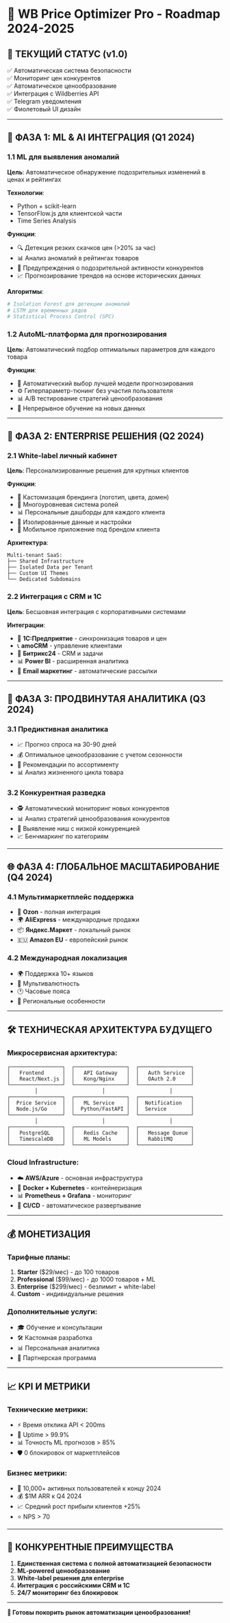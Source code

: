 # 🚀 WB Price Optimizer Pro - Roadmap 2024-2025

## 🎯 **ТЕКУЩИЙ СТАТУС (v1.0)**
✅ Автоматическая система безопасности  
✅ Мониторинг цен конкурентов  
✅ Автоматическое ценообразование  
✅ Интеграция с Wildberries API  
✅ Telegram уведомления  
✅ Фиолетовый UI дизайн  

---

## 🤖 **ФАЗА 1: ML & AI ИНТЕГРАЦИЯ (Q1 2024)**

### 1.1 ML для выявления аномалий
**Цель**: Автоматическое обнаружение подозрительных изменений в ценах и рейтингах

**Технологии**: 
- Python + scikit-learn
- TensorFlow.js для клиентской части
- Time Series Analysis

**Функции**:
- 🔍 Детекция резких скачков цен (>20% за час)
- 📊 Анализ аномалий в рейтингах товаров
- 🚨 Предупреждения о подозрительной активности конкурентов
- 📈 Прогнозирование трендов на основе исторических данных

**Алгоритмы**:
```python
# Isolation Forest для детекции аномалий
# LSTM для временных рядов
# Statistical Process Control (SPC)
```

### 1.2 AutoML-платформа для прогнозирования
**Цель**: Автоматический подбор оптимальных параметров для каждого товара

**Функции**:
- 🎯 Автоматический выбор лучшей модели прогнозирования
- ⚙️ Гиперпараметр-тюнинг без участия пользователя
- 📊 A/B тестирование стратегий ценообразования
- 🔄 Непрерывное обучение на новых данных

---

## 👥 **ФАЗА 2: ENTERPRISE РЕШЕНИЯ (Q2 2024)**

### 2.1 White-label личный кабинет
**Цель**: Персонализированные решения для крупных клиентов

**Функции**:
- 🎨 Кастомизация брендинга (логотип, цвета, домен)
- 👤 Многоуровневая система ролей
- 📊 Персональные дашборды для каждого клиента
- 🔐 Изолированные данные и настройки
- 📱 Мобильное приложение под брендом клиента

**Архитектура**:
```
Multi-tenant SaaS:
├── Shared Infrastructure
├── Isolated Data per Tenant
├── Custom UI Themes
└── Dedicated Subdomains
```

### 2.2 Интеграция с CRM и 1С
**Цель**: Бесшовная интеграция с корпоративными системами

**Интеграции**:
- 🏢 **1С:Предприятие** - синхронизация товаров и цен
- 📞 **amoCRM** - управление клиентами
- 💼 **Битрикс24** - CRM и задачи
- 📊 **Power BI** - расширенная аналитика
- 📧 **Email маркетинг** - автоматические рассылки

---

## 🔬 **ФАЗА 3: ПРОДВИНУТАЯ АНАЛИТИКА (Q3 2024)**

### 3.1 Предиктивная аналитика
- 📈 Прогноз спроса на 30-90 дней
- 💰 Оптимальное ценообразование с учетом сезонности
- 🎯 Рекомендации по ассортименту
- 📊 Анализ жизненного цикла товара

### 3.2 Конкурентная разведка
- 🕵️ Автоматический мониторинг новых конкурентов
- 📊 Анализ стратегий ценообразования конкурентов
- 🎯 Выявление ниш с низкой конкуренцией
- 📈 Бенчмаркинг по категориям

---

## 🌐 **ФАЗА 4: ГЛОБАЛЬНОЕ МАСШТАБИРОВАНИЕ (Q4 2024)**

### 4.1 Мультимаркетплейс поддержка
- 🛒 **Ozon** - полная интеграция
- 🌍 **AliExpress** - международные продажи
- 📦 **Яндекс.Маркет** - локальный рынок
- 🇪🇺 **Amazon EU** - европейский рынок

### 4.2 Международная локализация
- 🌍 Поддержка 10+ языков
- 💱 Мультивалютность
- 🕐 Часовые пояса
- 📍 Региональные особенности

---

## 🛠️ **ТЕХНИЧЕСКАЯ АРХИТЕКТУРА БУДУЩЕГО**

### Микросервисная архитектура:
```
┌─────────────────┐  ┌─────────────────┐  ┌─────────────────┐
│   Frontend      │  │   API Gateway   │  │   Auth Service  │
│   React/Next.js │  │   Kong/Nginx    │  │   OAuth 2.0     │
└─────────────────┘  └─────────────────┘  └─────────────────┘
         │                     │                     │
┌─────────────────┐  ┌─────────────────┐  ┌─────────────────┐
│  Price Service  │  │   ML Service    │  │  Notification   │
│  Node.js/Go     │  │  Python/FastAPI │  │  Service        │
└─────────────────┘  └─────────────────┘  └─────────────────┘
         │                     │                     │
┌─────────────────┐  ┌─────────────────┐  ┌─────────────────┐
│   PostgreSQL    │  │   Redis Cache   │  │   Message Queue │
│   TimescaleDB   │  │   ML Models     │  │   RabbitMQ      │
└─────────────────┘  └─────────────────┘  └─────────────────┘
```

### Cloud Infrastructure:
- ☁️ **AWS/Azure** - основная инфраструктура
- 🐳 **Docker + Kubernetes** - контейнеризация
- 📊 **Prometheus + Grafana** - мониторинг
- 🔄 **CI/CD** - автоматическое развертывание

---

## 💰 **МОНЕТИЗАЦИЯ**

### Тарифные планы:
1. **Starter** ($29/мес) - до 100 товаров
2. **Professional** ($99/мес) - до 1000 товаров + ML
3. **Enterprise** ($299/мес) - безлимит + white-label
4. **Custom** - индивидуальные решения

### Дополнительные услуги:
- 🎓 Обучение и консультации
- 🛠️ Кастомная разработка
- 📊 Персональная аналитика
- 🤝 Партнерская программа

---

## 📈 **KPI И МЕТРИКИ**

### Технические метрики:
- ⚡ Время отклика API < 200ms
- 🔄 Uptime > 99.9%
- 📊 Точность ML прогнозов > 85%
- 🛡️ 0 блокировок от маркетплейсов

### Бизнес метрики:
- 👥 10,000+ активных пользователей к концу 2024
- 💰 $1M ARR к Q4 2024
- 📈 Средний рост прибыли клиентов +25%
- ⭐ NPS > 70

---

## 🎯 **КОНКУРЕНТНЫЕ ПРЕИМУЩЕСТВА**

1. **Единственная система с полной автоматизацией безопасности**
2. **ML-powered ценообразование**
3. **White-label решения для enterprise**
4. **Интеграция с российскими CRM и 1С**
5. **24/7 мониторинг без блокировок**

---

**🚀 Готовы покорить рынок автоматизации ценообразования!**
